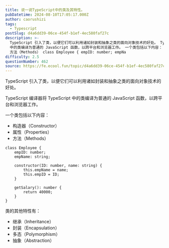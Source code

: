 ```yaml
---
title: 说一说TypeScript中的类及其特性。
pubDatetime: 2024-08-10T17:05:17.000Z
author: caorushizi
tags:
  - Typescript
postSlug: d4a6dd39-06ce-454f-b1ef-4ec580faf27c
description: >-
  TypeScript 引入了类，以便它们可以利用诸如封装和抽象之类的面向对象技术的好处。 TypeScript 编译器将 TypeScript
  中的类编译为普通的 JavaScript 函数，以跨平台和浏览器工作。 一个类包括以下内容： 构造器（Constructor） 属性（Properties）
  方法（Methods） class Employee { empID: number; empNa
difficulty: 2.5
questionNumber: 462
source: https://fe.ecool.fun/topic/d4a6dd39-06ce-454f-b1ef-4ec580faf27c
---
```


TypeScript 引入了类，以便它们可以利用诸如封装和抽象之类的面向对象技术的好处。

TypeScript 编译器将 TypeScript 中的类编译为普通的 JavaScript 函数，以跨平台和浏览器工作。

一个类包括以下内容：

- 构造器（Constructor）
- 属性（Properties）
- 方法（Methods）

```
class Employee {
    empID: number;
    empName: string;

    constructor(ID: number, name: string) {
        this.empName = name;
        this.empID = ID;
    }

    getSalary(): number {
        return 40000;
    }
}
```

类的其他特性有：

- 继承（Inheritance）
- 封装（Encapsulation）
- 多态（Polymorphism）
- 抽象（Abstraction）
